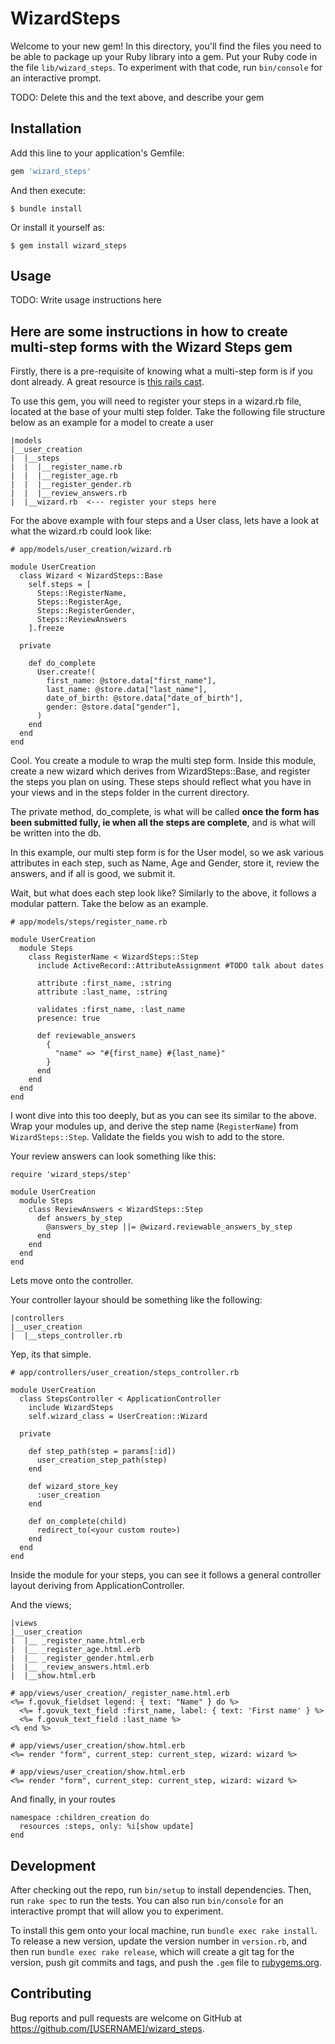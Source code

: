 # WizardSteps

Welcome to your new gem! In this directory, you'll find the files you need to be able to package up your Ruby library into a gem. Put your Ruby code in the file `lib/wizard_steps`. To experiment with that code, run `bin/console` for an interactive prompt.

TODO: Delete this and the text above, and describe your gem

## Installation

Add this line to your application's Gemfile:

```ruby
gem 'wizard_steps'
```

And then execute:

    $ bundle install

Or install it yourself as:

    $ gem install wizard_steps

## Usage

TODO: Write usage instructions here

## Here are some instructions in how to create multi-step forms with the Wizard Steps gem

Firstly, there is a pre-requisite of knowing what a multi-step form is if you dont already. A great resource is [this rails cast](http://railscasts.com/episodes/217-multistep-forms).

To use this gem, you will need to register your steps in a wizard.rb file, located at the base of your multi step folder. Take the following file structure below as an example for a model to create a user

```
|models
|__user_creation
|  |__steps
|  |  |__register_name.rb
|  |  |__register_age.rb
|  |  |__register_gender.rb
|  |  |__review_answers.rb
|  |__wizard.rb  <--- register your steps here
```
For the above example with four steps and a User class, lets have a look at what the wizard.rb could look like:

```
# app/models/user_creation/wizard.rb

module UserCreation
  class Wizard < WizardSteps::Base
    self.steps = [
      Steps::RegisterName,
      Steps::RegisterAge,
      Steps::RegisterGender,
      Steps::ReviewAnswers
    ].freeze

  private

    def do_complete
      User.create!(
        first_name: @store.data["first_name"],
        last_name: @store.data["last_name"],
        date_of_birth: @store.data["date_of_birth"],
        gender: @store.data["gender"],
      )
    end
  end
end
```

Cool. You create a module to wrap the multi step form. Inside this module, create a new wizard which derives from WizardSteps::Base, and register the steps you plan on using. These steps should reflect what you have in your views and in the steps folder in the current directory.

The private method, do_complete, is what will be called **once the form has been submitted fully, ie when all the steps are complete**, and is what will be written into the db.

In this example, our multi step form is for the User model, so we ask various attributes in each step, such as Name, Age and Gender, store it, review the answers, and if all is good, we submit it.

Wait, but what does each step look like? Similarly to the above, it follows a modular pattern. Take the below as an example.

```
# app/models/steps/register_name.rb

module UserCreation
  module Steps
    class RegisterName < WizardSteps::Step
      include ActiveRecord::AttributeAssignment #TODO talk about dates

      attribute :first_name, :string
      attribute :last_name, :string

      validates :first_name, :last_name
      presence: true

      def reviewable_answers
        {
          "name" => "#{first_name} #{last_name}"
        }
      end
    end
  end
end
```

I wont dive into this too deeply, but as you can see its similar to the above. Wrap your modules up, and derive the step name (`RegisterName`) from `WizardSteps::Step`. Validate the fields you wish to add to the store.

Your review answers can look something like this:

```
require 'wizard_steps/step'

module UserCreation
  module Steps
    class ReviewAnswers < WizardSteps::Step
      def answers_by_step
        @answers_by_step ||= @wizard.reviewable_answers_by_step
      end
    end
  end
end

```

Lets move onto the controller.

Your controller layour should be something like the following:

```
|controllers
|__user_creation
|  |__steps_controller.rb
```

Yep, its that simple.

```
# app/controllers/user_creation/steps_controller.rb

module UserCreation
  class StepsController < ApplicationController
    include WizardSteps
    self.wizard_class = UserCreation::Wizard

  private

    def step_path(step = params[:id])
      user_creation_step_path(step)
    end

    def wizard_store_key
      :user_creation
    end

    def on_complete(child)
      redirect_to(<your custom route>)
    end
  end
end
```

Inside the module for your steps, you can see it follows a general controller layout deriving from ApplicationController.

And the views;

```
|views
|__user_creation
|  |__ _register_name.html.erb
|  |__ _register_age.html.erb
|  |__ _register_gender.html.erb
|  |__ _review_answers.html.erb
|  |__show.html.erb
```

```
# app/views/user_creation/_register_name.html.erb
<%= f.govuk_fieldset legend: { text: "Name" } do %>
  <%= f.govuk_text_field :first_name, label: { text: 'First name' } %>
  <%= f.govuk_text_field :last_name %>
<% end %>
```

```
# app/views/user_creation/show.html.erb
<%= render "form", current_step: current_step, wizard: wizard %>
```

```
# app/views/user_creation/show.html.erb
<%= render "form", current_step: current_step, wizard: wizard %>
```

And finally, in your routes

```
namespace :children_creation do
  resources :steps, only: %i[show update]
end
```

## Development

After checking out the repo, run `bin/setup` to install dependencies. Then, run `rake spec` to run the tests. You can also run `bin/console` for an interactive prompt that will allow you to experiment.

To install this gem onto your local machine, run `bundle exec rake install`. To release a new version, update the version number in `version.rb`, and then run `bundle exec rake release`, which will create a git tag for the version, push git commits and tags, and push the `.gem` file to [rubygems.org](https://rubygems.org).

## Contributing

Bug reports and pull requests are welcome on GitHub at https://github.com/[USERNAME]/wizard_steps.

